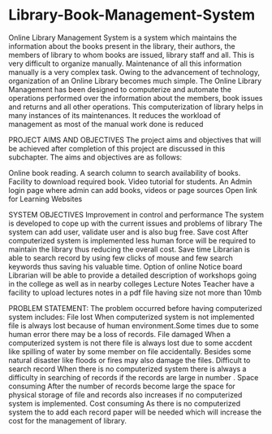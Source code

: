# Library-Book-Management-System

Online Library Management System is a system which maintains the information
about the books present in the library, their authors, the members of library to
whom books are issued, library staff and all. This is very difficult to organize
manually. Maintenance of all this information manually is a very complex task.
Owing to the advancement of technology, organization of an Online Library
becomes much simple. The Online Library Management has been designed to
computerize and automate the operations performed over the information about the
members, book issues and returns and all other operations. This computerization of
library helps in many instances of its maintenances. It reduces the workload of
management as most of the manual work done is reduced

PROJECT AIMS AND OBJECTIVES
The project aims and objectives that will be achieved after completion of this project are
discussed in this subchapter. The aims and objectives are as follows:

Online book reading.
A search column to search availability of books.
Facility to download required book.
Video tutorial for students.
An Admin login page where admin can add books, videos or page sources
Open link for Learning Websites

SYSTEM OBJECTIVES
Improvement in control and performance
The system is developed to cope up with the current issues and problems of library
The system can add user, validate user and is also bug free.
Save cost
After computerized system is implemented less human force will be required
to maintain the library thus reducing the overall cost.
Save time
Librarian is able to search record by using few clicks of mouse and few search
keywords thus saving his valuable time.
Option of online Notice board
Librarian will be able to provide a detailed description of workshops going in the
college as well as in nearby colleges
Lecture Notes
Teacher have a facility to upload lectures notes in a pdf file having size not more
than 10mb

PROBLEM STATEMENT:
The problem occurred before having computerized system includes:
File lost
When computerized system is not implemented file is always lost because of human
environment.Some times due to some human error there may be a loss of records.
File damaged When a computerized system is not there file is always lost due to
some accdent like spilling of water by some member on file accidentally.
Besides some natural disaster like floods or fires may also damage the files.
Difficult to search record
When there is no computerized system there is always a difficulty in searching of
records if the records are large in number .
Space consuming
After the number of records become large the space for physical storage of file and
records also increases if no computerized system is implemented.
Cost consuming
As there is no computerized system the to add each record paper will be needed
which will increase the cost for the management of library.



